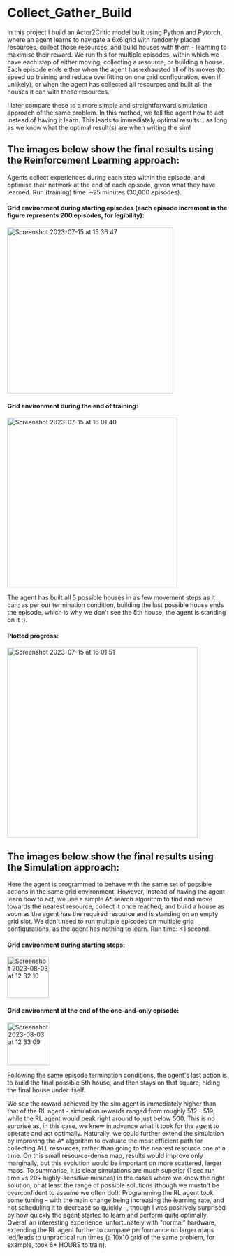 # Collect_Gather_Build
In this project I build an Actor2Critic model built using Python and Pytorch, where an agent learns to navigate a 6x6 grid with randomly placed resources, collect those resources, and build houses with them - learning to maximise their reward. We run this for multiple episodes, within which we have each step of either moving, collecting a resource, or building a house. Each episode ends either when the agent has exhausted all of its moves (to speed up training and reduce overfitting on one grid configuration, even if unlikely), or when the agent has collected all resources and built all the houses it can with these resources.

I later compare these to a more simple and straightforward simulation approach of the same problem. In this method, we tell the agent how to act instead of having it learn. This leads to immediately optimal results... as long as we know what the optimal result(s) are when writing the sim!



## The images below show the final results using the Reinforcement Learning approach:
Agents collect experiences during each step within the episode, and optimise their network at the end of each episode, given what they have learned. Run (training) time: ~25 minutes (30,000 episodes).

#### Grid environment during starting episodes (each episode increment in the figure represents 200 episodes, for legibility):

<img width="380" alt="Screenshot 2023-07-15 at 15 36 47" src="https://github.com/lblcbc/ReinforcemenetLearning_Simulation/assets/136857271/ebe273f9-f797-4b6c-a994-2783797c1cf0">


#### Grid environment during the end of training:

<img width="389" alt="Screenshot 2023-07-15 at 16 01 40" src="https://github.com/lblcbc/ReinforcemenetLearning_Simulation/assets/136857271/5bd34bdf-1ff2-4691-b553-15e18dbf0096">

The agent has built all 5 possible houses in as few movement steps as it can; as per our termination condition, building the last possible house ends the episode, which is why we don't see the 5th house, the agent is standing on it :).

#### Plotted progress:

<img width="436" alt="Screenshot 2023-07-15 at 16 01 51" src="https://github.com/lblcbc/ReinforcemenetLearning_Simulation/assets/136857271/c7a1de67-5f33-4ea6-aa1d-2e72a82a87b3">


## The images below show the final results using the Simulation approach:
Here the agent is programmed to behave with the same set of possible actions in the same grid environment. However, instead of having the agent learn how to act, we use a simple A* search algorithm to find and move towards the nearest resource, collect it once reached, and build a house as soon as the agent has the required resource and is standing on an empty grid slot. We don't need to run multiple episodes on multiple grid configurations, as the agent has nothing to learn. Run time: <1 second. 

#### Grid environment during starting steps:

<img width="95" alt="Screenshot 2023-08-03 at 12 32 10" src="https://github.com/lblcbc/Collect_Gather_Build/assets/136857271/21c8a07a-816b-4b98-8f85-3879c651463e">



#### Grid environment at the end of the one-and-only episode:

<img width="98" alt="Screenshot 2023-08-03 at 12 33 09" src="https://github.com/lblcbc/Collect_Gather_Build/assets/136857271/fddc0923-a8fe-4bd0-937f-fb9d336c1bfa">

Following the same episode termination conditions, the agent's last action is to build the final possible 5th house, and then stays on that square, hiding the final house under itself. 

We see the reward achieved by the sim agent is immediately higher than that of the RL agent - simulation rewards ranged from roughly 512 - 519, while the RL agent would peak right around to just below 500. This is no surprise as, in this case, we knew in advance what it took for the agent to operate and act optimally. Naturally, we could further extend the simulation by improving the A* algorithm to evaluate the most efficient path for collecting ALL resources, rather than going to the nearest resource one at a time. On this small resource-dense map, results would improve only marginally, but this evolution would be important on more scattered, larger maps. To summarise, it is clear simulations are much superior (1 sec run time vs 20+ highly-sensitive minutes) in the cases where we know the right solution, or at least the range of possible solutions (though we mustn't be overconfident to assume we often do!). Programming the RL agent took some tuning – with the main change being increasing the learning rate, and not scheduling it to decrease so quickly –, though I was positively surprised by how quickly the agent started to learn and perform quite optimally. Overall an interesting experience; unfortunately with "normal" hardware, extending the RL agent further to compare performance on larger maps led/leads to unpractical run times (a 10x10 grid of the same problem, for example, took 6+ HOURS to train). 



